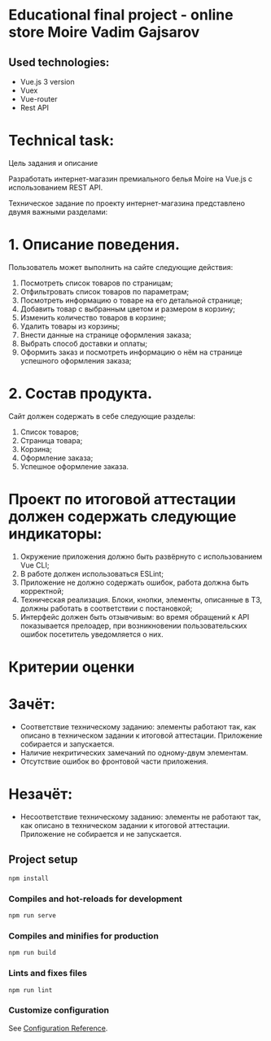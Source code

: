 # Educational final project - online store Moire Vadim Gajsarov

## Used technologies:
* Vue.js 3 version
* Vuex
* Vue-router
* Rest API


# Technical task:

Цель задания и описание

Разработать интернет-магазин премиального белья Moire на Vue.js с использованием REST API.

Техническое задание по проекту интернет-магазина представлено двумя важными разделами:

# 1. Описание поведения.

Пользователь может выполнить на сайте следующие действия:

1. Посмотреть список товаров по страницам;
2. Отфильтровать список товаров по параметрам;
3. Посмотреть информацию о товаре на его детальной странице;
4. Добавить товар с выбранным цветом и размером в корзину;
5. Изменить количество товаров в корзине;
6. Удалить товары из корзины;
7. Внести данные на странице оформления заказа;
8. Выбрать способ доставки и оплаты;
9. Оформить заказ и посмотреть информацию о нём на странице успешного оформления заказа;

# 2. Состав продукта.

Сайт должен содержать в себе следующие разделы:

1. Список товаров;
2. Страница товара;
3. Корзина;
4. Оформление заказа;
5. Успешное оформление заказа.

# Проект по итоговой аттестации должен содержать следующие индикаторы:

1. Окружение приложения должно быть развёрнуто с использованием Vue CLI;
2. В работе должен использоваться ESLint;
3. Приложение не должно содержать ошибок, работа должна быть корректной;
4. Техническая реализация. Блоки, кнопки, элементы, описанные в ТЗ, должны работать в соответствии с постановкой;
5. Интерфейс должен быть отзывчивым: во время обращений к API показывается прелоадер, при возникновении пользовательских ошибок посетитель уведомляется о них.


# Критерии оценки

# Зачёт:

* Соответствие техническому заданию: элементы работают так, как описано в техническом задании к итоговой аттестации.
Приложение собирается и запускается.
* Наличие некритических замечаний по одному-двум элементам.
* Отсутствие ошибок во фронтовой части приложения.

# Незачёт:

* Несоответствие техническому заданию: элементы не работают так, как описано в техническом задании к итоговой аттестации.
Приложение не собирается и не запускается.



## Project setup
```
npm install
```

### Compiles and hot-reloads for development
```
npm run serve
```

### Compiles and minifies for production
```
npm run build
```

### Lints and fixes files
```
npm run lint
```

### Customize configuration
See [Configuration Reference](https://cli.vuejs.org/config/).
